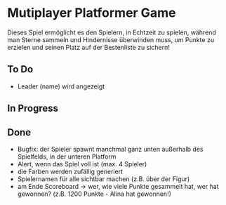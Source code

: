 # Mutiplayer Platformer Game
Dieses Spiel ermöglicht es den Spielern, in Echtzeit zu spielen, während man Sterne sammeln und Hindernisse überwinden muss, um Punkte zu erzielen und seinen Platz auf der Bestenliste zu sichern!

## To Do

<!-- - Power-ups nach 1 min spawnen, um höher springen zu können (für 15 sek.) -->
<!-- - dem Spieler wird eine eindeutige ID zugewiesen -->
- Leader (name) wird angezeigt

## In Progress

## Done
- Bugfix: der Spieler spawnt manchmal ganz unten außerhalb des Spielfelds, in der unteren Platform
- Alert, wenn das Spiel voll ist (max. 4 Spieler)
- die Farben werden zufällig generiert
- Spielernamen für alle sichtbar machen (z.B. über der Figur)
- am Ende Scoreboard -> wer, wie viele Punkte gesammelt hat, wer hat gewonnen? (z.B. 1200 Punkte - Alina hat gewonnen!)
